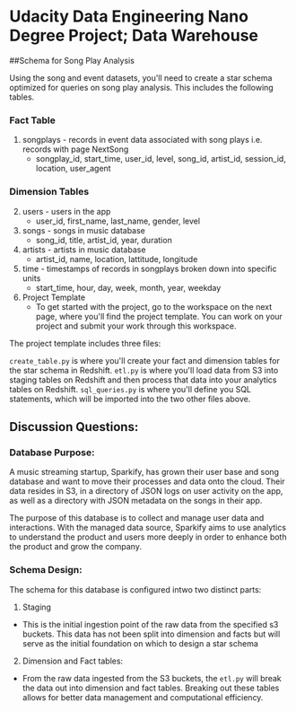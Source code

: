 # Udacity Data Engineering Nano Degree Project; Data Warehouse

##Schema for Song Play Analysis

Using the song and event datasets, you'll need to create a star schema optimized for queries on song play analysis. This includes the following tables.

### Fact Table

1. songplays - records in event data associated with song plays i.e. records with page NextSong
    * songplay_id, start_time, user_id, level, song_id, artist_id, session_id, location, user_agent

### Dimension Tables
2. users - users in the app
    * user_id, first_name, last_name, gender, level
3. songs - songs in music database
    * song_id, title, artist_id, year, duration
4. artists - artists in music database
    * artist_id, name, location, lattitude, longitude
5. time - timestamps of records in songplays broken down into specific units
    * start_time, hour, day, week, month, year, weekday
6. Project Template
    * To get started with the project, go to the workspace on the next page, where you'll find the project template. You can work on your project and submit your work through this workspace.

The project template includes three files:

`create_table.py` is where you'll create your fact and dimension tables for the star schema in Redshift.
`etl.py` is where you'll load data from S3 into staging tables on Redshift and then process that data into your analytics tables on Redshift.
`sql_queries.py` is where you'll define you SQL statements, which will be imported into the two other files above.

## Discussion Questions:

### Database Purpose:

A music streaming startup, Sparkify, has grown their user base and song database and want to move their processes and data onto the cloud. Their data resides in S3, in a directory of JSON logs on user activity on the app, as well as a directory with JSON metadata on the songs in their app.

The purpose of this database is to collect and manage user data and interactions. With the managed data source, Sparkify aims to use analytics to understand the product and users more deeply in order to enhance both the product and grow the company.

### Schema Design:

The schema for this database is configured intwo two distinct parts:

1. Staging
  * This is the initial ingestion point of the raw data from the specified s3 buckets. This data has not been split into dimension and facts but will serve as the initial foundation on which to design a star schema
2. Dimension and Fact tables:
  * From the raw data ingested from the S3 buckets, the `etl.py` will break the data out into dimension and fact tables. Breaking out these tables allows for better data management and computational efficiency. 

